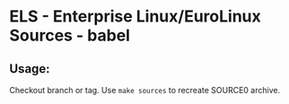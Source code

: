 # ELS - Enterprise Linux/EuroLinux Sources - babel
 
## Usage:
  Checkout branch or tag. Use `make sources` to recreate  SOURCE0 archive.

